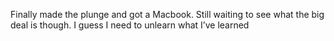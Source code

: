 <!--
id: 450672452
link: http://kevinisom.info/post/450672452/finally-made-the-plunge-and-got-a-macbook-still
slug: finally-made-the-plunge-and-got-a-macbook-still
date: Tue Mar 16 2010 10:28:43 GMT+1300 (NZDT)
raw: {"blog_name":"kevinisom","id":450672452,"post_url":"http://kevinisom.info/post/450672452/finally-made-the-plunge-and-got-a-macbook-still","slug":"finally-made-the-plunge-and-got-a-macbook-still","type":"text","date":"2010-03-15 21:28:43 GMT","timestamp":1268688523,"state":"published","format":"html","reblog_key":"wSMUomVZ","tags":[],"short_url":"http://tmblr.co/Zw68YyQtBT4","highlighted":[],"feed_item":"http://twitter.com/kev_nz/statuses/10532775203","from_feed_id":"650289","note_count":0,"title":null,"body":"<p>Finally made the plunge and got a Macbook. Still waiting to see what the big deal is though. I guess I need to unlearn what I&#8217;ve learned</p>"}
publish: 2010-03-016
tags: 
title: null
-->


Finally made the plunge and got a Macbook. Still waiting to see what the
big deal is though. I guess I need to unlearn what I’ve learned



